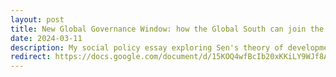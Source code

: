 ```yaml
---
layout: post
title: New Global Governance Window: how the Global South can join the AI roundtable now.
date: 2024-03-11 
description: My social policy essay exploring Sen's theory of development as freedom and Kingdon's multiple stream approach to policy-making. I discuss the urgency of the Global South seizing the “AI moment” and securing its seats at the AI roundtable. Written as part of my MSc in International Social and Public Policy (Development) at LSE (2023/2024).
redirect: https://docs.google.com/document/d/15KOQ4wfBcIb20xKKiLY9WJf8ADHUFLqAu0jAAwEHlr0/edit?usp=sharing 
---
```

